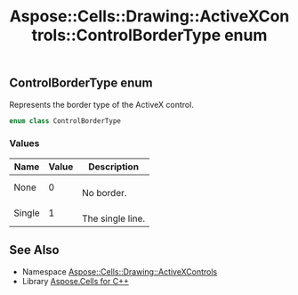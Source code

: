 ﻿---
title: Aspose::Cells::Drawing::ActiveXControls::ControlBorderType enum
linktitle: ControlBorderType
second_title: Aspose.Cells for C++ API Reference
description: 'Aspose::Cells::Drawing::ActiveXControls::ControlBorderType enum. Represents the border type of the ActiveX control in C++.'
type: docs
weight: 1600
url: /cpp/aspose.cells.drawing.activexcontrols/controlbordertype/
---
## ControlBorderType enum


Represents the border type of the ActiveX control.

```cpp
enum class ControlBorderType
```

### Values

| Name | Value | Description |
| --- | --- | --- |
| None | 0 | <br>No border. |
| Single | 1 | <br>The single line. |

## See Also

* Namespace [Aspose::Cells::Drawing::ActiveXControls](../)
* Library [Aspose.Cells for C++](../../)
